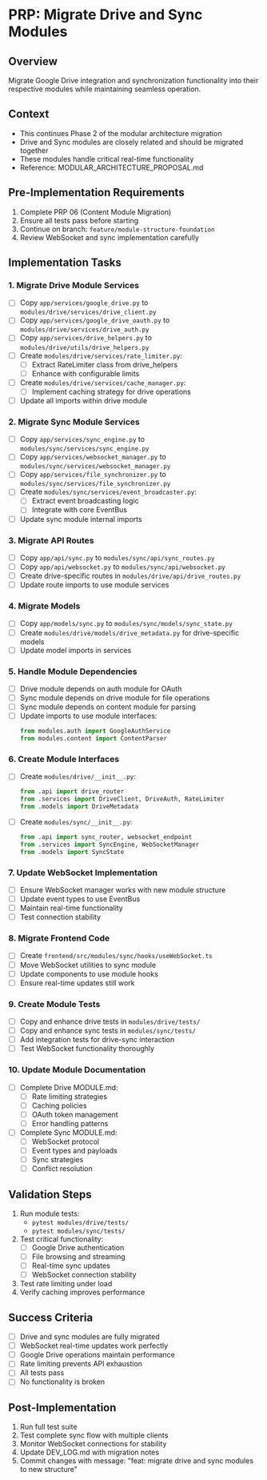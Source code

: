 # PRP: Migrate Drive and Sync Modules

## Overview
Migrate Google Drive integration and synchronization functionality into their respective modules while maintaining seamless operation.

## Context
- This continues Phase 2 of the modular architecture migration
- Drive and Sync modules are closely related and should be migrated together
- These modules handle critical real-time functionality
- Reference: MODULAR_ARCHITECTURE_PROPOSAL.md

## Pre-Implementation Requirements
1. Complete PRP 06 (Content Module Migration)
2. Ensure all tests pass before starting
3. Continue on branch: `feature/module-structure-foundation`
4. Review WebSocket and sync implementation carefully

## Implementation Tasks

### 1. Migrate Drive Module Services
- [ ] Copy `app/services/google_drive.py` to `modules/drive/services/drive_client.py`
- [ ] Copy `app/services/google_drive_oauth.py` to `modules/drive/services/drive_auth.py`
- [ ] Copy `app/services/drive_helpers.py` to `modules/drive/utils/drive_helpers.py`
- [ ] Create `modules/drive/services/rate_limiter.py`:
  - [ ] Extract RateLimiter class from drive_helpers
  - [ ] Enhance with configurable limits
- [ ] Create `modules/drive/services/cache_manager.py`:
  - [ ] Implement caching strategy for drive operations
- [ ] Update all imports within drive module

### 2. Migrate Sync Module Services
- [ ] Copy `app/services/sync_engine.py` to `modules/sync/services/sync_engine.py`
- [ ] Copy `app/services/websocket_manager.py` to `modules/sync/services/websocket_manager.py`
- [ ] Copy `app/services/file_synchronizer.py` to `modules/sync/services/file_synchronizer.py`
- [ ] Create `modules/sync/services/event_broadcaster.py`:
  - [ ] Extract event broadcasting logic
  - [ ] Integrate with core EventBus
- [ ] Update sync module internal imports

### 3. Migrate API Routes
- [ ] Copy `app/api/sync.py` to `modules/sync/api/sync_routes.py`
- [ ] Copy `app/api/websocket.py` to `modules/sync/api/websocket.py`
- [ ] Create drive-specific routes in `modules/drive/api/drive_routes.py`
- [ ] Update route imports to use module services

### 4. Migrate Models
- [ ] Copy `app/models/sync.py` to `modules/sync/models/sync_state.py`
- [ ] Create `modules/drive/models/drive_metadata.py` for drive-specific models
- [ ] Update model imports in services

### 5. Handle Module Dependencies
- [ ] Drive module depends on auth module for OAuth
- [ ] Sync module depends on drive module for file operations
- [ ] Sync module depends on content module for parsing
- [ ] Update imports to use module interfaces:
  ```python
  from modules.auth import GoogleAuthService
  from modules.content import ContentParser
  ```

### 6. Create Module Interfaces
- [ ] Create `modules/drive/__init__.py`:
  ```python
  from .api import drive_router
  from .services import DriveClient, DriveAuth, RateLimiter
  from .models import DriveMetadata
  ```
- [ ] Create `modules/sync/__init__.py`:
  ```python
  from .api import sync_router, websocket_endpoint
  from .services import SyncEngine, WebSocketManager
  from .models import SyncState
  ```

### 7. Update WebSocket Implementation
- [ ] Ensure WebSocket manager works with new module structure
- [ ] Update event types to use EventBus
- [ ] Maintain real-time functionality
- [ ] Test connection stability

### 8. Migrate Frontend Code
- [ ] Create `frontend/src/modules/sync/hooks/useWebSocket.ts`
- [ ] Move WebSocket utilities to sync module
- [ ] Update components to use module hooks
- [ ] Ensure real-time updates still work

### 9. Create Module Tests
- [ ] Copy and enhance drive tests in `modules/drive/tests/`
- [ ] Copy and enhance sync tests in `modules/sync/tests/`
- [ ] Add integration tests for drive-sync interaction
- [ ] Test WebSocket functionality thoroughly

### 10. Update Module Documentation
- [ ] Complete Drive MODULE.md:
  - [ ] Rate limiting strategies
  - [ ] Caching policies
  - [ ] OAuth token management
  - [ ] Error handling patterns
- [ ] Complete Sync MODULE.md:
  - [ ] WebSocket protocol
  - [ ] Event types and payloads
  - [ ] Sync strategies
  - [ ] Conflict resolution

## Validation Steps
1. Run module tests:
   - `pytest modules/drive/tests/`
   - `pytest modules/sync/tests/`
2. Test critical functionality:
   - [ ] Google Drive authentication
   - [ ] File browsing and streaming
   - [ ] Real-time sync updates
   - [ ] WebSocket connection stability
3. Test rate limiting under load
4. Verify caching improves performance

## Success Criteria
- [ ] Drive and sync modules are fully migrated
- [ ] WebSocket real-time updates work perfectly
- [ ] Google Drive operations maintain performance
- [ ] Rate limiting prevents API exhaustion
- [ ] All tests pass
- [ ] No functionality is broken

## Post-Implementation
1. Run full test suite
2. Test complete sync flow with multiple clients
3. Monitor WebSocket connections for stability
4. Update DEV_LOG.md with migration notes
5. Commit changes with message: "feat: migrate drive and sync modules to new structure"